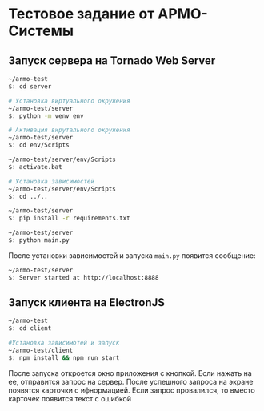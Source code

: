 # Тестовое задание от АРМО-Системы

## Запуск сервера на Tornado Web Server
```bash
~/armo-test 
$: cd server

# Установка виртуального окружения
~/armo-test/server 
$: python -m venv env

# Активация вирутального окружения
~/armo-test/server 
$: cd env/Scripts

~/armo-test/server/env/Scripts 
$: activate.bat

# Установка зависимостей
~/armo-test/server/env/Scripts 
$: cd ../..

~/armo-test/server 
$: pip install -r requirements.txt

~/armo-test/server 
$: python main.py
```

После установки зависимостей и запуска `main.py` появится сообщение:
```bash
~/armo-test/server 
$: Server started at http://localhost:8888
```

## Запуск клиента на ElectronJS
```bash
~/armo-test 
$: cd client

#Установка зависимотей и запуск
~/armo-test/client
$: npm install && npm run start
```

После запуска откроется окно приложения с кнопкой. Если нажать на ее, отправится запрос на сервер. После успешного запроса на экране появятся карточки с ифнормацией. Если запрос провалился, то вместо карточек появится текст с ошибкой